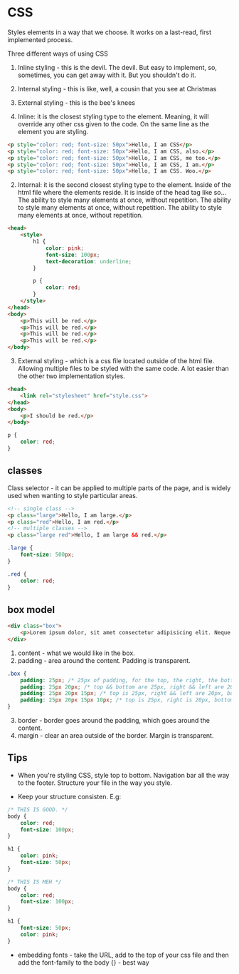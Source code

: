 # CSS

Styles elements in a way that we choose. It works on a last-read, first implemented process.

Three different ways of using CSS

1. Inline styling - this is the devil. The devil. But easy to implement, so, sometimes, you can get away with it. But you shouldn't do it.
2. Internal styling - this is like, well, a cousin that you see at Christmas
3. External styling - this is the bee's knees

1. Inline: it is the closest styling type to the element. Meaning, it will override any other css given to the code. On the same line as the element you are styling.
```html
<p style="color: red; font-size: 50px">Hello, I am CSS</p>
<p style="color: red; font-size: 50px">Hello, I am CSS, also.</p>
<p style="color: red; font-size: 50px">Hello, I am CSS, me too.</p>
<p style="color: red; font-size: 50px">Hello, I am CSS, I am.</p>
<p style="color: red; font-size: 50px">Hello, I am CSS. Woo.</p>
```

2. Internal: it is the second closest styling type to the element. Inside of the html file where the elements reside. It is inside of the head tag like so... The ability to style many elements at once, without repetition. The ability to style many elements at once, without repetition. The ability to style many elements at once, without repetition. 
```html
<head>
    <style>
        h1 {
            color: pink;
            font-size: 100px;
            text-decoration: underline;
        }

        p {
            color: red;
        }
    </style>
</head>
<body>
    <p>This will be red.</p>
    <p>This will be red.</p>
    <p>This will be red.</p>
    <p>This will be red.</p>
</body>
```

3. External styling - which is a css file located outside of the html file. Allowing multiple files to be styled with the same code. A lot easier than the other two implementation styles.
```html
<head>
    <link rel="stylesheet" href="style.css">
</head>
<body>
    <p>I should be red.</p>
</body>
```

```css file: style.css
p {
    color: red;
}
```

## classes
Class selector - it can be applied to multiple parts of the page, and is widely used when wanting to style particular areas. 
```html
<!-- single class -->
<p class="large">Hello, I am large.</p>
<p class="red">Hello, I am red.</p>
<!-- multiple classes -->
<p class="large red">Hello, I am large && red.</p>
```
```css
.large {
    font-size: 500px;
}

.red {
    color: red;
}
```

## box model
```html
<div class="box">
    <p>Lorem ipsum dolor, sit amet consectetur adipisicing elit. Neque veniam placeat harum totam asperiores tempore et labore a quo voluptas.</p>
</div>
```
1. content - what we would like in the box.
2. padding - area around the content. Padding is transparent.
```css
.box {
    padding: 25px; /* 25px of padding, for the top, the right, the bottom and the left */
    padding: 25px 20px; /* top && bottom are 25px, right && left are 20px */
    padding: 25px 20px 15px; /* top is 25px, right && left are 20px, bottom is 15px; */
    padding: 25px 20px 15px 10px; /* top is 25px, right is 20px, bottom is 15px && left is 10px */
}
```
3. border - border goes around the padding, which goes around the content.
4. margin - clear an area outside of the border. Margin is transparent.



## Tips

* When you're styling CSS, style top to bottom. Navigation bar all the way to the footer. Structure your file in the way you style.

* Keep your structure consisten. E.g:
```css
/* THIS IS GOOD. */
body {
    color: red;
    font-size: 100px;
}

h1 {
    color: pink;
    font-size: 50px;
}

/* THIS IS MEH */
body {
    color: red;
    font-size: 100px;
}

h1 {
    font-size: 50px;
    color: pink;
}
```

* embedding fonts - take the URL, add to the top of your css file and then add the font-family to the body {} - best way